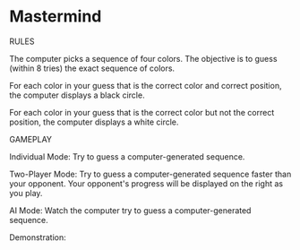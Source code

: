 # Mastermind

RULES   
  
The computer picks a sequence of four colors. The objective is to guess (within 8 tries) the exact sequence of colors.   
  
For each color in your guess that is the correct color and correct position, the computer displays a black circle.   
  
For each color in your guess that is the correct color but not the correct position, the computer displays a white circle.   
  
GAMEPLAY  
  
Individual Mode: Try to guess a computer-generated sequence.   
  
Two-Player Mode: Try to guess a computer-generated sequence faster than your opponent. Your opponent's progress will be displayed on the right as you play.   
  
AI Mode: Watch the computer try to guess a computer-generated sequence.   
  
Demonstration: 
